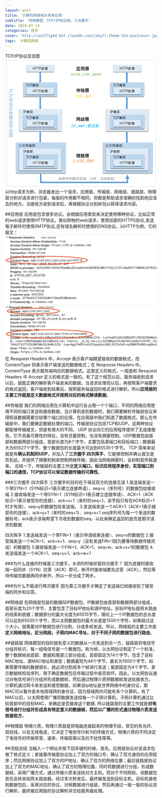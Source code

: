 ```yaml
---
layout: post
title: '计算机网络相关简单记录'
subtitle: '网络模型、TCP/IP协议族，三次握手'
date: 2019-07-13
categories: 技术
cover: 'http://on2171g4d.bkt.clouddn.com/jekyll-theme-h2o-postcover.jpg'
tags:  计算机网络
---
```

TCP/IP协议总览图
![总览](https://github.com/durianno1/durianno1.github.io/blob/master/assets/img/tcp1.png?raw=true)
以http请求为例，浏览器发出一个请求，应用层、传输层、网络层、链路层、物理层分别对请求进行包装，每层的作用都不相同，但都是帮助请求准确的找到他应该去的地方。当接收方收到请求后，再根据协议分别拆包以获得请求内容。

##应用层
应用层包含很多协议，会根据应用类型来决定使用哪种协议，比如正常的web请求使用HTTP协议，类似购物的web请求，使用加密的HTTPS协议,发送电子邮件时使用SMTP协议,还有域名解析时使用的DNS协议。以HTTP为例，它的报文：
![http报文](https://github.com/durianno1/durianno1.github.io/blob/master/assets/img/tcp2.jpg?raw=true)
在 Resquest Headers 中，Accept 表示客户端期望接收的数据格式，而 ContentType 则表示客户端发送的数据格式；在 Response Headers 中，ContentType 表示服务端响应的数据格式，这里定义的格式，一般是和  Resquest Headers 中 Accept 定义的格式是一致的。有了这个规范以后，服务端收到请求以后，就能正确的解析客户端发来的数据，当请求处理完以后，再按照客户端要求的格式返回，客户端收到结果后，按照服务端返回的格式进行解析。所以**应用层的主要工作就是定义数据格式并按照对应的格式解读数据**。

##传输层
我们的网络应用在计算机中运行会占用一个个端口，不同的网络应用使用不同的端口发送和接收数据，当计算机收到数据时，我们需要解析传输层协议来得知该数据需要交给哪个端口的应用，在应用层中我们知道了数据格式，那么在传输层中，我们要确定数据处理的端口。传输层协议包括TCP和UDP，这两种协议都能够传输报文，但是有很大的不同。
UDP 协议向它的应用程序提供了无连接服务。它不具备可靠性的特征，没有流量控制，也没有拥塞控制。UDP数据包由首部和数据两部分组成，首部长度为8个字节，主要包括源端口和目标端口；数据最大为65527个字节，整个数据包的长度最大可达到65535个字节。
TCP 简单来说就是有**确认机制的UDP**，并加入了**三次握手 四次挥手**，它能够控制并确认报文是否到达，并提供了拥塞机制来控制网络传输，因此当网络拥塞时，会抑制其传输速率。
总结一下，传输层的主要工作是**定义端口，标识应用程序身份，实现端口到端口的通信，TCP协议可以保证数据传输的可靠性**。

###三次握手 四次挥手
三次握手的目的在于保证双方的连接无误
1.发送端发送一个带SYN=1（SYN标识=1表示建立连接申请）、seq=x（序列号）的数据包给接收端
2.接收端发送一个带SYN=1（SYN标识=1表示建立连接申请）、ACK=1（ACK标识=1表示接受你的连接）、ack=x+1（来时的seq+1，该字段只有在ACK标识=1时才有效）、seq=y的数据包给发送端。
3.发送端发送一个ACK=1（ACK=1表示接受你的连接）、ack=y+1（来时的seq+1）、seq=x+1
seq序列号为每一个发送的数据标号，ack表示该端希望下次收到数据的seq，以此来确定返回的是否是那次请求的数据

四次挥手
1.发送端发送一个带FIN=1（表示申请结束连接）、seq=x的数据包
2.接受端发送一个ACK=1、ack=x+1、seq=y（没有发送FIN=1因为要等待数据传输完成）的数据包
3.接收端发送一个FIN=1、ACK=1、seq=w、ack=x+1的数据包
4.发送端发送一个ACK=1、seq=u+1、ack=w+1

###为什么连接的时候是三次握手，关闭的时候却是四次握手？
因为连接时接收端一起同步（SYN）应答（ACK）即可，断开时接收端要先应答（ACK），然后等待传输完数据再同步断开，所以一步分成了两步。

###为什么不能进行两次握手
因为第三次握手才确定了发送端已经接收到了接受端的同步和应答。


##网络层
在网络层包装的数据叫IP数据包，IP数据包由首部和数据两部分组成，首部长度为20个字节，主要包含了目标IP地址和源IP地址，目标IP地址是网关路由的线索和依据；数据部分的最大长度为65515字节，理论上一个IP数据包的总长度可以达到65535个字节，而以太网数据包的最大长度是1500个字符，如果超过这个大小，就需要对IP数据包进行分割，分成多帧发送。所以，网络层的主要工作是**定义网络地址，区分网段，子网内MAC寻址，对于不同子网的数据包进行路由**。

##链路层
网络模型的目的就有意义的数据从一方发送到另一方，链路层将电信号分组并标识，每一组电信号是一个数据包，称为帧，以太网协议制定了一个标准，整个数据帧由首部、数据和尾部三部分组成，首部固定为14个字节，包含了目标MAC地址、源MAC地址和类型；数据最短为46个字节，最长为1500个字节，如果需要传输的数据很长，就必须分割成多个帧进行发送；尾部固定为4个字节，表示数据帧校验序列，用于确定数据包在传输过程中是否损坏。因此，以太网协议通过对电信号进行分组并形成数据帧，然后通过物理介质把数据帧发送给接收方。
计算机通过网卡来发送和接受数据，如果说ip地址是世界网络中的身份证，那MAC可以看作是本地局域网的身份证，因为局域网内可能有多个计算机，有了MAC以后，以太网使用广播将数据发送给每一个子网计算机，子网计算机通过比较首部中的目标MAC，来确定是否接收这个数据.
所以链路层的主要工作就是**对电信号进行分组并形成具有特定意义的数据帧，然后以广播的形式通过物理介质发送给接收方**。

##物理层
物理介质，物理介质就是把电脑连接起来的物理手段，常见的有光纤、双绞线，以及无线电波，它决定了电信号(0和1)的传输方式，物理介质的不同决定了电信号的传输带宽、速率、传输距离以及抗干扰性等等。

##流程总结
当输入一个网址并按下回车键的时候，首先，应用层协议对该请求包做了格式定义；紧接着传输层协议加上了双方的端口号，确认了双方通信的应用程序；然后网络协议加上了双方的IP地址，确认了双方的网络位置；最后链路层协议加上了双方的MAC地址，确认了双方的物理位置，同时将数据进行分组，形成数据帧，采用广播方式，通过传输介质发送给对方主机。而对于不同网段，该数据包首先会转发给网关路由器，经过多次转发后，最终被发送到目标主机。目标机接收到数据包后，采用对应的协议，对帧数据进行组装，然后再通过一层一层的协议进行解析，最终被应用层的协议解析并交给服务器处理。




